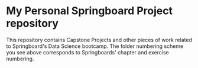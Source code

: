 # My Personal Springboard Project repository
This repository contains Capstone Projects and other pieces of work related to Springboard's Data Science bootcamp. The folder numbering scheme you see above
corresponds to Springboards' chapter and exercise numbering.